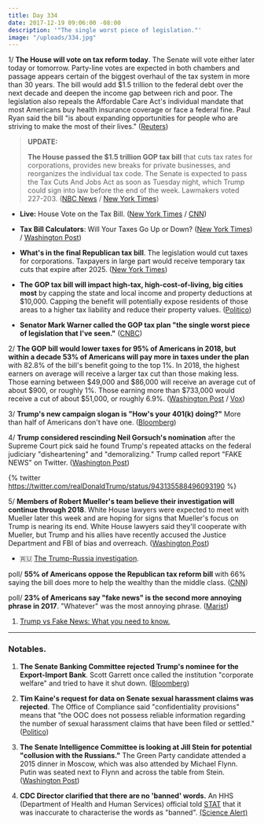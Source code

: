 ```yaml
---
title: Day 334
date: 2017-12-19 09:06:00 -08:00
description: '"The single worst piece of legislation."'
image: "/uploads/334.jpg"
---
```


1/ **The House will vote on tax reform today**. The Senate will vote either later today or tomorrow. Party-line votes are expected in both chambers and passage appears certain of the biggest overhaul of the tax system in more than 30 years. The bill would add $1.5 trillion to the federal debt over the next decade and deepen the income gap between rich and poor. The legislation also repeals the Affordable Care Act's individual mandate that most Americans buy health insurance coverage or face a federal fine. Paul Ryan said the bill "is about expanding opportunities for people who are striving to make the most of their lives." ([Reuters](https://www.reuters.com/article/us-usa-tax/congress-poised-to-approve-biggest-tax-overhaul-in-30-years-idUSKBN1ED16V))

> **UPDATE:**
>
> **The House passed the $1.5 trillion GOP tax bill** that cuts tax rates for corporations, provides new breaks for private businesses, and reorganizes the individual tax code. The Senate is expected to pass the Tax Cuts And Jobs Act as soon as Tuesday night, which Trump could sign into law before the end of the week. Lawmakers voted 227-203. ([NBC News](https://www.nbcnews.com/politics/congress/republican-tax-bill-house-senate-trump-n831161) / [New York Times](https://www.nytimes.com/2017/12/19/us/politics/tax-bill-vote-republicans.html))

* **Live:** House Vote on the Tax Bill. ([New York Times](https://www.nytimes.com/interactive/2017/12/19/us/politics/tax-bill-house-live-vote.html) / [CNN](https://www.cnn.com/2017/12/19/politics/tax-bill-latest/index.html))

* **Tax Bill Calculators**: Will Your Taxes Go Up or Down? ([New York Times](https://www.nytimes.com/interactive/2017/12/17/upshot/tax-calculator.html)) / [Washington Post](https://www.washingtonpost.com/graphics/2017/business/tax-bill-calculator/))

* **What's in the final Republican tax bill**. The legislation would cut taxes for corporations. Taxpayers in large part would receive temporary tax cuts that expire after 2025. ([New York Times](https://www.nytimes.com/interactive/2017/12/15/us/politics/final-republican-tax-bill-cuts.html))

* **The GOP tax bill will impact high-tax, high-cost-of-living, big cities most** by capping the state and local income and property deductions at $10,000. Capping the benefit will potentially expose residents of those areas to a higher tax liability and reduce their property values. ([Politico](https://www.politico.com/story/2017/12/19/cities-republican-tax-bill-304123))

* **Senator Mark Warner called the GOP tax plan "the single worst piece of legislation that I've seen."** ([CNBC](https://www.cnbc.com/2017/12/18/mark-warner-on-gop-tax-plan-worst-piece-of-legislation-ive-seen.html))

2/ **The GOP bill would lower taxes for 95% of Americans in 2018, but within a decade 53% of Americans will pay more in taxes under the plan** with 82.8% of the bill's benefit going to the top 1%. In 2018, the highest earners on average will receive a larger tax cut than those making less. Those earning between $49,000 and $86,000 will receive an average cut of about $900, or roughly 1%. Those earning more than $733,000 would receive a cut of about $51,000, or roughly 6.9%. ([Washington Post](https://www.washingtonpost.com/business/economy/the-final-gop-plan-does-more-for-the-middle-class-than-earlier-versions-but-still-skews-heavily-to-the-wealthy/2017/12/18/d385e97a-e442-11e7-9ec2-518810e7d44d_story.html) / [Vox](https://www.vox.com/policy-and-politics/2017/12/18/16791174/republican-tax-bill-congress-conference-tax-policy-center))

3/ **Trump's new campaign slogan is "How's your 401(k) doing?"** More than half of Americans don't have one. ([Bloomberg](https://www.bloomberg.com/news/articles/2017-12-19/trump-asks-how-s-your-401-k-but-most-voters-don-t-have-one))

4/ **Trump considered rescinding Neil Gorsuch's nomination** after the Supreme Court pick said he found Trump's repeated attacks on the federal judiciary "disheartening" and "demoralizing." Trump called report "FAKE NEWS" on Twitter. ([Washington Post](https://www.washingtonpost.com/politics/trump-reportedly-considered-rescinding-gorsuchs-nomination/2017/12/18/ad2b3b68-e1c7-11e7-9eb6-e3c7ecfb4638_story.html))

{% twitter https://twitter.com/realDonaldTrump/status/943135588496093190 %}

5/ **Members of Robert Mueller's team believe their investigation will continue through 2018**. White House lawyers were expected to meet with Mueller later this week and are hoping for signs that Mueller's focus on Trump is nearing its end. White House lawyers said they'll cooperate with Mueller, but Trump and his allies have recently accused the Justice Department and FBI of bias and overreach. ([Washington Post](https://www.washingtonpost.com/politics/trump-teams-meeting-with-muellers-office-poised-to-ratchet-up-tensions/2017/12/18/15dac668-e41d-11e7-a65d-1ac0fd7f097e_story.html))

* 🇷🇺 [The Trump-Russia investigation](https://whatthefuckjusthappenedtoday.com/trump-russia-investigation/).

poll/ **55% of Americans oppose the Republican tax reform bill** with 66% saying the bill does more to help the wealthy than the middle class. ([CNN](https://www.cnn.com/2017/12/19/politics/cnn-poll-tax-bill-opposition-grows/index.html))

poll/ **23% of Americans say "fake news" is the second more annoying phrase in 2017**. "Whatever" was the most annoying phrase. ([Marist](http://maristpoll.marist.edu/1218-whatever-loses-ground-but-retains-annoying-word-title/))

1. [Trump vs Fake News: What you need to know. ](https://whatthefuckjusthappenedtoday.com/trump-fake-news/)

---

### Notables.

1. **The Senate Banking Committee rejected Trump's nominee for the Export-Import Bank**. Scott Garrett once called the institution "corporate welfare" and tried to have it shut down. ([Bloomberg](https://www.bloomberg.com/news/articles/2017-12-19/trump-pick-for-ex-im-bank-dealt-setback-as-senate-panel-opposes-jbds257k))

2. **Tim Kaine's request for data on Senate sexual harassment claims was rejected**. The Office of Compliance said "confidentiality provisions" means that "the OOC does not possess reliable information regarding the number of sexual harassment claims that have been filed or settled." ([Politico](https://www.politico.com/story/2017/12/18/kaine-senate-harassment-data-304736))

3. **The Senate Intelligence Committee is looking at Jill Stein for potential "collusion with the Russians."** The Green Party candidate attended a 2015 dinner in Moscow, which was also attended by Michael Flynn. Putin was seated next to Flynn and across the table from Stein. ([Washington Post](https://www.washingtonpost.com/powerpost/senate-intel-committee-investigating-jill-stein-campaign-for-collusion-with-the-russians/2017/12/18/ea7f3f1a-e44b-11e7-833f-155031558ff4_story.html))
4.  **CDC Director clarified that there are no 'banned' words.**  An HHS (Department of Health and Human Services) official told [STAT](https://www.statnews.com/2017/12/17/cdc-chief-science-forbidden-words/) that it was inaccurate to characterise the words as "banned". [(Science Alert)](http://www.sciencealert.com/cdc-director-says-there-are-no-banned-words-at-the-cdc)